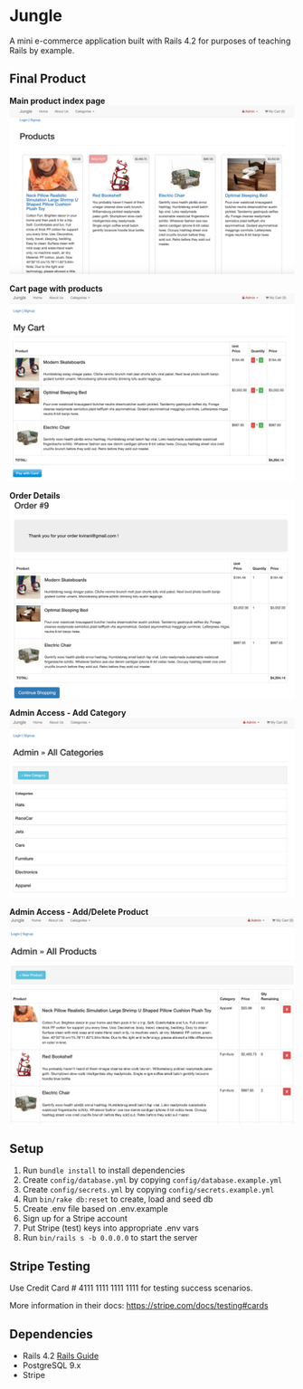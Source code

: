 # Jungle

A mini e-commerce application built with Rails 4.2 for purposes of teaching Rails by example.

## Final Product
**Main product index page**
!["Screenshot of Main Products Page"](https://github.com/ife2015/jungle-project/blob/master/docs/main-page.png)

**Cart page with products**
!["Screenshot of Cart Page"](https://github.com/ife2015/jungle-project/blob/master/docs/cart-page.png)

**Order Details**
!["Screenshot of ordered details"](https://github.com/ife2015/jungle-project/blob/master/docs/orderdetails-page.png)

**Admin Access - Add Category**
!["Screenshot of Admin View - Category List"](https://github.com/ife2015/jungle-project/blob/master/docs/admin-category-page.png) 

**Admin Access - Add/Delete Product**
!["Screenshot of Admin View - Product List"](https://github.com/ife2015/jungle-project/blob/master/docs/admin-product-page.png) 

## Setup

1. Run `bundle install` to install dependencies
2. Create `config/database.yml` by copying `config/database.example.yml`
3. Create `config/secrets.yml` by copying `config/secrets.example.yml`
4. Run `bin/rake db:reset` to create, load and seed db
5. Create .env file based on .env.example
6. Sign up for a Stripe account
7. Put Stripe (test) keys into appropriate .env vars
8. Run `bin/rails s -b 0.0.0.0` to start the server

## Stripe Testing

Use Credit Card # 4111 1111 1111 1111 for testing success scenarios.

More information in their docs: <https://stripe.com/docs/testing#cards>

## Dependencies

* Rails 4.2 [Rails Guide](http://guides.rubyonrails.org/v4.2/)
* PostgreSQL 9.x
* Stripe
